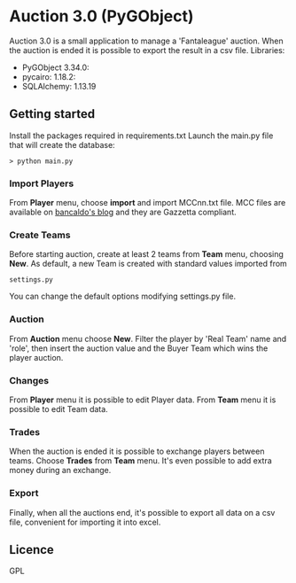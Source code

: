 # Auction 3.0 (PyGObject)

Auction 3.0 is a small application to manage a 'Fantaleague' auction.
When the auction is ended it is possible to export the result in a csv file.
Libraries:
* PyGObject 3.34.0:
* pycairo: 1.18.2:
* SQLAlchemy: 1.13.19

## Getting started

Install the packages required in requirements.txt
Launch the main.py file that will create the database:

```
> python main.py
```

### Import Players

From **Player** menu, choose **import** and import MCCnn.txt file.
MCC files are available on [bancaldo's blog](www.bancaldo.wordpress.com) and they are Gazzetta compliant.

### Create Teams

Before starting auction, create at least 2 teams from **Team** menu, choosing **New**.
As default, a new Team is created with standard values imported from 
```
settings.py
```
You can change the default options modifying settings.py file.

### Auction

From **Auction** menu choose **New**.
Filter the player by 'Real Team' name and 'role', then insert the auction value and the Buyer Team which wins the player auction.

### Changes

From **Player** menu it is possible to edit Player data.
From **Team** menu it is possible to edit Team data.

### Trades

When the auction is ended it is possible to exchange players between teams.
Choose **Trades** from **Team** menu.
It's even possible to add extra money during an exchange.

### Export

Finally, when all the auctions end, it's possible to export all data on a csv
file, convenient for importing it into excel.

## Licence

GPL
